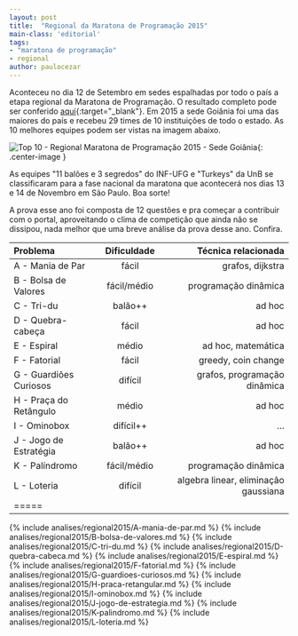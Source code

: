 ```yaml
---
layout: post
title:  "Regional da Maratona de Programação 2015"
main-class: 'editorial'
tags:
- "maratona de programação"
- regional
author: paulocezar
---
```


Aconteceu no dia 12 de Setembro em sedes espalhadas por todo o país a etapa
regional da Maratona de Programação. O resultado completo pode ser conferido
[aqui][resultados-regional-2015]{:target="_blank"}. Em 2015 a sede Goiânia
foi uma das maiores do país e recebeu 29 times de 10 instituições de todo o
estado. As 10 melhores equipes podem ser vistas na imagem abaixo.

![Top 10 - Regional Maratona de Programação 2015 - Sede Goiânia](/_assets/images/top10-goiania.png){: .center-image }

As equipes "11 balões e 3 segredos" do INF-UFG e "Turkeys" da UnB se
classificaram para a fase nacional da maratona que acontecerá nos dias
13 e 14 de Novembro em São Paulo. Boa sorte!

A prova esse ano foi composta de 12 questões e pra começar a contribuir com o
portal, aproveitando o clima de competição que ainda não se dissipou, nada
melhor que uma breve análise da prova desse ano. Confira.

| Problema				| Dificuldade	| Técnica relacionada	 |
|:----------------------|:-------------:|-----------------------:|
|A - Mania de Par 		| fácil			| grafos, dijkstra		 |
|B - Bolsa de Valores	| fácil/médio	| programação dinâmica	 |
|C - Tri-du				| balão++		| ad hoc				 |
|D - Quebra-cabeça		| fácil 		| ad hoc				 |
|E - Espiral			| médio 		| ad hoc, matemática	 |
|F - Fatorial			| fácil 		| greedy, coin change	 |
|G - Guardiões Curiosos	| difícil		| grafos, programação dinâmica |
|H - Praça do Retângulo	| médio 		| ad hoc				 |
|I - Ominobox			| difícil++		| ...					 |
|J - Jogo de Estratégia	| balão++ 		| ad hoc				 |
|K - Palíndromo			| fácil/médio 	| programação dinâmica	 |
|L - Loteria			| difícil		| algebra linear, eliminação gaussiana |
|=====


{% include analises/regional2015/A-mania-de-par.md %}
{% include analises/regional2015/B-bolsa-de-valores.md %}
{% include analises/regional2015/C-tri-du.md %}
{% include analises/regional2015/D-quebra-cabeca.md %}
{% include analises/regional2015/E-espiral.md %}
{% include analises/regional2015/F-fatorial.md %}
{% include analises/regional2015/G-guardioes-curiosos.md %}
{% include analises/regional2015/H-praca-retangular.md %}
{% include analises/regional2015/I-ominobox.md %}
{% include analises/regional2015/J-jogo-de-estrategia.md %}
{% include analises/regional2015/K-palindromo.md %}
{% include analises/regional2015/L-loteria.md %}

[resultados-regional-2015]:	http://maratona.ime.usp.br/vagas15.html
